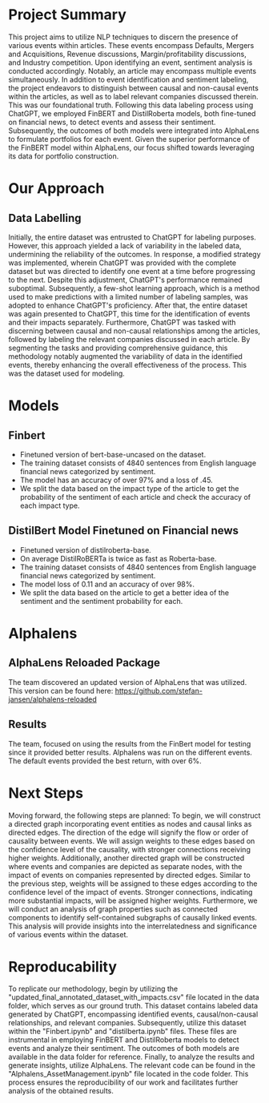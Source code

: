 # Project Summary
This project aims to utilize NLP techniques to discern the presence of various events within articles. These events encompass Defaults, Mergers and Acquisitions, Revenue discussions, Margin/profitability discussions, and Industry competition. Upon identifying an event, sentiment analysis is conducted accordingly. Notably, an article may encompass multiple events simultaneously. In addition to event identification and sentiment labeling, the project endeavors to distinguish between causal and non-causal events within the articles, as well as to label relevant companies discussed therein. This was our foundational truth. Following this data labeling process using ChatGPT, we employed FinBERT and DistilRoberta models, both fine-tuned on financial news, to detect events and assess their sentiment. Subsequently, the outcomes of both models were integrated into AlphaLens to formulate portfolios for each event. Given the superior performance of the FinBERT model within AlphaLens, our focus shifted towards leveraging its data for portfolio construction.

# Our Approach
## Data Labelling
Initially, the entire dataset was entrusted to ChatGPT for labeling purposes. However, this approach yielded a lack of variability in the labeled data, undermining the reliability of the outcomes. In response, a modified strategy was implemented, wherein ChatGPT was provided with the complete dataset but was directed to identify one event at a time before progressing to the next. Despite this adjustment, ChatGPT's performance remained suboptimal. Subsequently, a few-shot learning approach, which is a method used to make predictions with a limited number of labeling samples, was adopted to enhance ChatGPT's proficiency. After that, the entire dataset was again presented to ChatGPT, this time for the identification of events and their impacts separately. Furthermore, ChatGPT was tasked with discerning between causal and non-causal relationships among the articles, followed by labeling the relevant companies discussed in each article. By segmenting the tasks and providing comprehensive guidance, this methodology notably augmented the variability of data in the identified events, thereby enhancing the overall effectiveness of the process. This was the dataset used for modeling. 

# Models
## Finbert
* Finetuned version of bert-base-uncased on the dataset.
* The training dataset consists of 4840 sentences from English language financial news categorized by sentiment. 
* The model has an accuracy of over 97% and a loss of .45.
* We split the data based on the impact type of the article to get the probability of the sentiment of each article and check the accuracy of each impact type. 

## DistilBert Model Finetuned on Financial news
* Finetuned version of distilroberta-base.
* On average DistilRoBERTa is twice as fast as Roberta-base.
* The training dataset consists of 4840 sentences from English language financial news categorized by sentiment. 
* The model loss of 0.11 and an accuracy of over 98%.
* We split the data based on the article to get a better idea of the sentiment and the sentiment probability for each.

# Alphalens
## AlphaLens Reloaded Package
The team discovered an updated version of AlphaLens that was utilized. This version can be found here: https://github.com/stefan-jansen/alphalens-reloaded

## Results 
The team, focused on using the results from the FinBert model for testing since it provided better results. Alphalens was run on the different events. 
The default events provided the best return, with over 6%.

# Next Steps
Moving forward, the following steps are planned: To begin, we will construct a directed graph incorporating event entities as nodes and causal links as directed edges. The direction of the edge will signify the flow or order of causality between events. We will assign weights to these edges based on the confidence level of the causality, with stronger connections receiving higher weights. Additionally, another directed graph will be constructed where events and companies are depicted as separate nodes, with the impact of events on companies represented by directed edges. Similar to the previous step, weights will be assigned to these edges according to the confidence level of the impact of events. Stronger connections, indicating more substantial impacts, will be assigned higher weights. Furthermore, we will conduct an analysis of graph properties such as connected components to identify self-contained subgraphs of causally linked events. This analysis will provide insights into the interrelatedness and significance of various events within the dataset.

# Reproducability
To replicate our methodology, begin by utilizing the "updated_final_annotated_dataset_with_impacts.csv" file located in the data folder, which serves as our ground truth. This dataset contains labeled data generated by ChatGPT, encompassing identified events, causal/non-causal relationships, and relevant companies. Subsequently, utilize this dataset within the "Finbert.ipynb" and "distilberta.ipynb" files. These files are instrumental in employing FinBERT and DistilRoberta models to detect events and analyze their sentiment. The outcomes of both models are available in the data folder for reference. Finally, to analyze the results and generate insights, utilize AlphaLens. The relevant code can be found in the "Alphalens_AssetManagement.ipynb" file located in the code folder. This process ensures the reproducibility of our work and facilitates further analysis of the obtained results.

